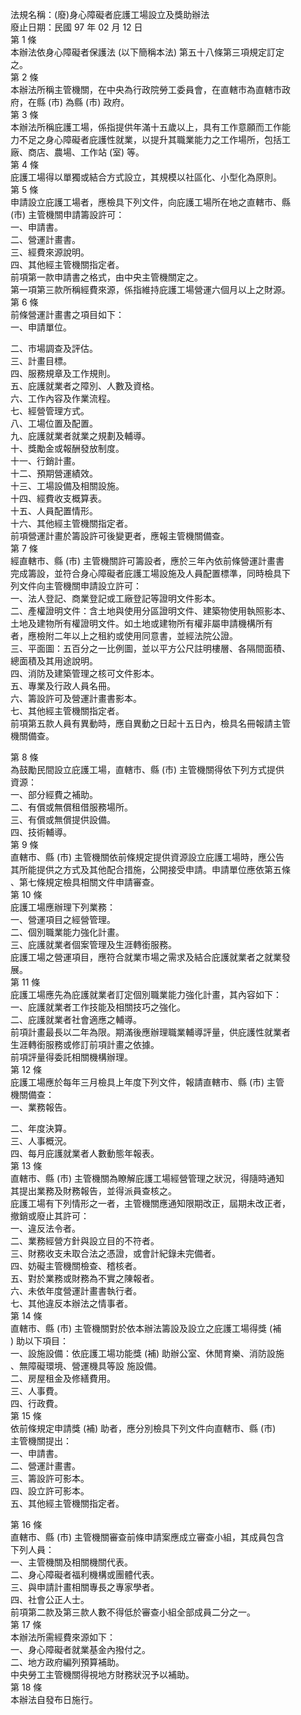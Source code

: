 法規名稱：(廢)身心障礙者庇護工場設立及獎助辦法  
廢止日期：民國 97 年 02 月 12 日  
第 1 條  
本辦法依身心障礙者保護法 (以下簡稱本法) 第五十八條第三項規定訂定  
之。  
第 2 條  
本辦法所稱主管機關，在中央為行政院勞工委員會，在直轄市為直轄市政  
府，在縣 (市) 為縣 (市) 政府。  
第 3 條  
本辦法所稱庇護工場，係指提供年滿十五歲以上，具有工作意願而工作能  
力不足之身心障礙者庇護性就業，以提升其職業能力之工作場所，包括工  
廠、商店、農場、工作站 (室) 等。  
第 4 條  
庇護工場得以單獨或結合方式設立，其規模以社區化、小型化為原則。  
第 5 條  
申請設立庇護工場者，應檢具下列文件，向庇護工場所在地之直轄市、縣  
(市) 主管機關申請籌設許可：  
一、申請書。  
二、營運計畫書。  
三、經費來源說明。  
四、其他經主管機關指定者。  
前項第一款申請書之格式，由中央主管機關定之。  
第一項第三款所稱經費來源，係指維持庇護工場營運六個月以上之財源。  
第 6 條  
前條營運計畫書之項目如下：  
一、申請單位。  


二、市場調查及評估。  
三、計畫目標。  
四、服務規章及工作規則。  
五、庇護就業者之障別、人數及資格。  
六、工作內容及作業流程。  
七、經營管理方式。  
八、工場位置及配置。  
九、庇護就業者就業之規劃及輔導。  
十、獎勵金或報酬發放制度。  
十一、行銷計畫。  
十二、預期營運績效。  
十三、工場設備及相關設施。  
十四、經費收支概算表。  
十五、人員配置情形。  
十六、其他經主管機關指定者。  
前項營運計畫於籌設許可後變更者，應報主管機關備查。  
第 7 條  
經直轄市、縣 (市) 主管機關許可籌設者，應於三年內依前條營運計畫書  
完成籌設，並符合身心障礙者庇護工場設施及人員配置標準，同時檢具下  
列文件向主管機關申請設立許可：  
一、法人登記、商業登記或工廠登記等證明文件影本。  
二、產權證明文件：含土地與使用分區證明文件、建築物使用執照影本、  
土地及建物所有權證明文件。如土地或建物所有權非屬申請機構所有  
者，應檢附二年以上之租約或使用同意書，並經法院公證。  
三、平面圖：五百分之一比例圖，並以平方公尺註明樓層、各隔間面積、  
總面積及其用途說明。  
四、消防及建築管理之核可文件影本。  
五、專業及行政人員名冊。  
六、籌設許可及營運計畫書影本。  
七、其他經主管機關指定者。  
前項第五款人員有異動時，應自異動之日起十五日內，檢具名冊報請主管  
機關備查。  


第 8 條  
為鼓勵民間設立庇護工場，直轄市、縣 (市) 主管機關得依下列方式提供  
資源：  
一、部分經費之補助。  
二、有償或無償租借服務場所。  
三、有償或無償提供設備。  
四、技術輔導。  
第 9 條  
直轄市、縣 (市) 主管機關依前條規定提供資源設立庇護工場時，應公告  
其所能提供之方式及其他配合措施，公開接受申請。申請單位應依第五條  
、第七條規定檢具相關文件申請審查。  
第 10 條  
庇護工場應辦理下列業務：  
一、營運項目之經營管理。  
二、個別職業能力強化計畫。  
三、庇護就業者個案管理及生涯轉銜服務。  
庇護工場之營運項目，應符合就業市場之需求及結合庇護就業者之就業發  
展。  
第 11 條  
庇護工場應先為庇護就業者訂定個別職業能力強化計畫，其內容如下：  
一、庇護就業者工作技能及相關技巧之強化。  
二、庇護就業者社會適應之輔導。  
前項計畫最長以二年為限。期滿後應辦理職業輔導評量，供庇護性就業者  
生涯轉銜服務或修訂前項計畫之依據。  
前項評量得委託相關機構辦理。  
第 12 條  
庇護工場應於每年三月檢具上年度下列文件，報請直轄市、縣 (市) 主管  
機關備查：  
一、業務報告。  


二、年度決算。  
三、人事概況。  
四、每月庇護就業者人數動態年報表。  
第 13 條  
直轄市、縣 (市) 主管機關為瞭解庇護工場經營管理之狀況，得隨時通知  
其提出業務及財務報告，並得派員查核之。  
庇護工場有下列情形之一者，主管機關應通知限期改正，屆期未改正者，  
撤銷或廢止其許可：  
一、違反法令者。  
二、業務經營方針與設立目的不符者。  
三、財務收支未取合法之憑證，或會計紀錄未完備者。  
四、妨礙主管機關檢查、稽核者。  
五、對於業務或財務為不實之陳報者。  
六、未依年度營運計畫書執行者。  
七、其他違反本辦法之情事者。  
第 14 條  
直轄市、縣 (市) 主管機關對於依本辦法籌設及設立之庇護工場得獎 (補  
) 助以下項目：  
一、設施設備：依庇護工場功能獎 (補) 助辦公室、休閒育樂、消防設施  
、無障礙環境、營運機具等設 施設備。  
二、房屋租金及修繕費用。  
三、人事費。  
四、行政費。  
第 15 條  
依前條規定申請獎 (補) 助者，應分別檢具下列文件向直轄市、縣 (市)  
主管機關提出：  
一、申請書。  
二、營運計畫書。  
三、籌設許可影本。  
四、設立許可影本。  
五、其他經主管機關指定者。  


第 16 條  
直轄市、縣 (市) 主管機關審查前條申請案應成立審查小組，其成員包含  
下列人員：  
一、主管機關及相關機關代表。  
二、身心障礙者福利機構或團體代表。  
三、與申請計畫相關專長之專家學者。  
四、社會公正人士。  
前項第二款及第三款人數不得低於審查小組全部成員二分之一。  
第 17 條  
本辦法所需經費來源如下：  
一、身心障礙者就業基金內撥付之。  
二、地方政府編列預算補助。  
中央勞工主管機關得視地方財務狀況予以補助。  
第 18 條  
本辦法自發布日施行。  



